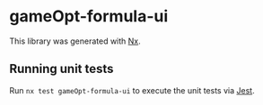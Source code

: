 # gameOpt-formula-ui

This library was generated with [Nx](https://nx.dev).

## Running unit tests

Run `nx test gameOpt-formula-ui` to execute the unit tests via [Jest](https://jestjs.io).
